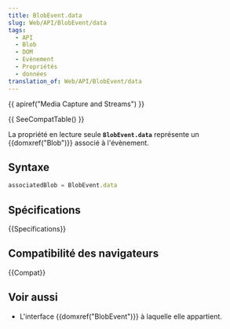 ```yaml
---
title: BlobEvent.data
slug: Web/API/BlobEvent/data
tags:
  - API
  - Blob
  - DOM
  - Evènement
  - Propriétés
  - données
translation_of: Web/API/BlobEvent/data
---
```


{{ apiref("Media Capture and Streams") }}

{{ SeeCompatTable() }}

La propriété en lecture seule **`BlobEvent.data`** représente un {{domxref("Blob")}} associé à l'évènement.

## Syntaxe

```js
associatedBlob = BlobEvent.data
```

## Spécifications

{{Specifications}}

## Compatibilité des navigateurs

{{Compat}}

## Voir aussi

- L'interface {{domxref("BlobEvent")}} à laquelle elle appartient.
